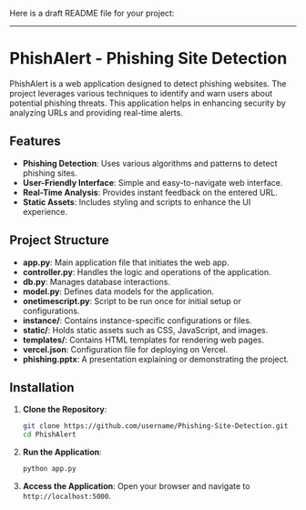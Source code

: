 Here is a draft README file for your project:

---

# PhishAlert - Phishing Site Detection

PhishAlert is a web application designed to detect phishing websites. The project leverages various techniques to identify and warn users about potential phishing threats. This application helps in enhancing security by analyzing URLs and providing real-time alerts.

## Features

- **Phishing Detection**: Uses various algorithms and patterns to detect phishing sites.
- **User-Friendly Interface**: Simple and easy-to-navigate web interface.
- **Real-Time Analysis**: Provides instant feedback on the entered URL.
- **Static Assets**: Includes styling and scripts to enhance the UI experience.

## Project Structure

- **app.py**: Main application file that initiates the web app.
- **controller.py**: Handles the logic and operations of the application.
- **db.py**: Manages database interactions.
- **model.py**: Defines data models for the application.
- **onetimescript.py**: Script to be run once for initial setup or configurations.
- **instance/**: Contains instance-specific configurations or files.
- **static/**: Holds static assets such as CSS, JavaScript, and images.
- **templates/**: Contains HTML templates for rendering web pages.
- **vercel.json**: Configuration file for deploying on Vercel.
- **phishing.pptx**: A presentation explaining or demonstrating the project.

## Installation

1. **Clone the Repository**:
    ```bash
    git clone https://github.com/username/Phishing-Site-Detection.git
    cd PhishAlert
    ```
    
2. **Run the Application**:
    ```bash
    python app.py
    ```

3. **Access the Application**:
    Open your browser and navigate to `http://localhost:5000`.

